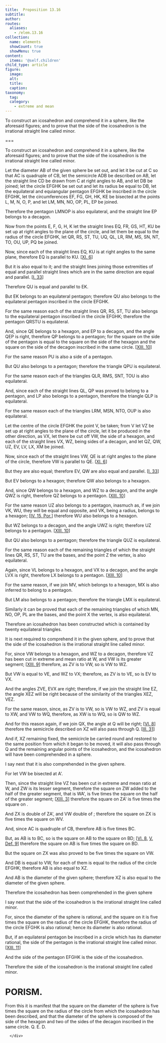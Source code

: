 ```yaml
---
title:  Proposition 13.16
subtitle: 
author:
routes:
  aliases:
    - /elem.13.16
collection:
  name: elements
  showCount: true
  showMenu: true
content:
  items: '@self.children'
child_type: article
figure:
  image:
  alt:
  title:
  caption:
taxonomy:
  tag:
  category:
    - extreme and mean
---
```


<p><hi rend="ital">To construct an icosahedron and comprehend it in a sphere</hi>, <hi rend="ital">like the aforesaid figures; and to prove that the side of the icosahedron is the irrational straight line called minor.</hi>
      </p>

===

<p><span class="ital">To construct an icosahedron and comprehend it in a sphere</span>, <span class="ital">like the aforesaid figures; and to prove that the side of the icosahedron is the irrational straight line called minor.</span>
      </p>

<p>Let the diameter <span class="ital">AB</span> of the given sphere be set out, and let it be cut at <span class="ital">C</span> so that <span class="ital">AC</span> is quadruple of <span class="ital">CB</span>, let the semicircle <span class="ital">ADB</span> be described on <span class="ital">AB</span>, let the straight line <span class="ital">CD</span> be drawn from <span class="ital">C</span> at right angles to <span class="ital">AB</span>, and let <span class="ital">DB</span> be joined;  let the circle <span class="ital">EFGHK</span> be set out and let its radius be equal to <span class="ital">DB</span>, let the equilateral and equiangular pentagon <span class="ital">EFGHK</span> be inscribed in the circle <span class="ital">EFGHK</span>, let the circumferences <span class="ital">EF</span>, <span class="ital">FG</span>, <span class="ital">GH</span>, <span class="ital">HK</span>, <span class="ital">KE</span> be bisected at the points <span class="ital">L</span>, <span class="ital">M</span>, <span class="ital">N</span>, <span class="ital">O</span>, <span class="ital">P</span>, and let <span class="ital">LM</span>, <span class="ital">MN</span>, <span class="ital">NO</span>, <span class="ital">OP</span>, <span class="ital">PL</span>, <span class="ital">EP</span> be joined. <pb n="482"/></p>

<p>Therefore the pentagon <span class="ital">LMNOP</span> is also equilateral, and the straight line <span class="ital">EP</span> belongs to a decagon. </p>

<p>Now from the points <span class="ital">E</span>, <span class="ital">F</span>, <span class="ital">G</span>, <span class="ital">H</span>, <span class="ital">K</span> let the straight lines <span class="ital">EQ</span>, <span class="ital">FR</span>, <span class="ital">GS</span>, <span class="ital">HT</span>, <span class="ital">KU</span> be set up at right angles to the plane of the circle, and let them be equal to the radius of the circle <span class="ital">EFGHK</span>, let <span class="ital">QR</span>, <span class="ital">RS</span>, <span class="ital">ST</span>, <span class="ital">TU</span>, <span class="ital">UQ</span>, <span class="ital">QL</span>, <span class="ital">LR</span>, <span class="ital">RM</span>, <span class="ital">MS</span>, <span class="ital">SN</span>, <span class="ital">NT</span>, <span class="ital">TO</span>, <span class="ital">OU</span>, <span class="ital">UP</span>, <span class="ital">PQ</span> be joined. </p>

<p>Now, since each of the straight lines <span class="ital">EQ</span>, <span class="ital">KU</span> is at right angles to the same plane, therefore <span class="ital">EQ</span> is parallel to <span class="ital">KU</span>. [<a href="/elem.11.6">XI. 6</a>] </p>

<p>But it is also equal to it; and the straight lines joining those extremities of equal and parallel straight lines which are in the same direction are equal and parallel. [<a href="/elem.1.33">I. 33</a>] </p>

<p>Therefore <span class="ital">QU</span> is equal and parallel to <span class="ital">EK</span>. </p>

<p>But <span class="ital">EK</span> belongs to an equilateral pentagon; therefore <span class="ital">QU</span> also belongs to the equilateral pentagon inscribed in the circle <span class="ital">EFGHK</span>. </p>

<p>For the same reason each of the straight lines <span class="ital">QR</span>, <span class="ital">RS</span>, <span class="ital">ST</span>, <span class="ital">TU</span> also belongs to the equilateral pentagon inscribed in the circle <span class="ital">EFGHK</span>; therefore the pentagon <span class="ital">QRSTU</span> is equilateral. </p>

<p>And, since <span class="ital">QE</span> belongs to a hexagon, and <span class="ital">EP</span> to a decagon, and the angle <span class="ital">QEP</span> is right, therefore <span class="ital">QP</span> belongs to a pentagon; for the square on the side of the pentagon is equal to the square on the side of the hexagon and the square on the side of the decagon inscribed in the same circle. [<a href="/elem.13.10">XIII. 10</a>] </p>

<p>For the same reason <span class="ital">PU</span> is also a side of a pentagon. </p>

<p>But <span class="ital">QU</span> also belongs to a pentagon; therefore the triangle <span class="ital">QPU</span> is equilateral. </p>

<p>For the same reason each of the triangles <span class="ital">QLR</span>, <span class="ital">RMS</span>, <span class="ital">SNT</span>, <span class="ital">TOU</span> is also equilateral. <pb n="483"/></p>

<p>And, since each of the straight lines <span class="ital">QL</span>, <span class="ital">QP</span> was proved to belong to a pentagon, and <span class="ital">LP</span> also belongs to a pentagon, therefore the triangle <span class="ital">QLP</span> is equilateral. </p>

<p>For the same reason each of the triangles <span class="ital">LRM</span>, <span class="ital">MSN</span>, <span class="ital">NTO</span>, <span class="ital">OUP</span> is also equilateral. </p>

<p>Let the centre of the circle <span class="ital">EFGHK</span> the point <span class="ital">V</span>, be taken; from <span class="ital">V</span> let <span class="ital">VZ</span> be set up at right angles to the plane of the circle, let it be produced in the other direction, as <span class="ital">VX</span>, let there be cut off <span class="ital">VW</span>, the side of a hexagon, and each of the straight lines <span class="ital">VX</span>, <span class="ital">WZ</span>, being sides of a decagon, and let <span class="ital">QZ</span>, <span class="ital">QW</span>, <span class="ital">UZ</span>, <span class="ital">EV</span>, <span class="ital">LV</span>, <span class="ital">LX</span>, <span class="ital">XM</span> be joined. </p>

<p>Now, since each of the straight lines <span class="ital">VW</span>, <span class="ital">QE</span> is at right angles to the plane of the circle, therefore <span class="ital">VW</span> is parallel to <span class="ital">QE</span>. [<a href="/elem.11.6">XI. 6</a>] </p>

<p>But they are also equal; therefore <span class="ital">EV</span>, <span class="ital">QW</span> are also equal and parallel. [<a href="/elem.1.33">I. 33</a>] </p>

<p>But <span class="ital">EV</span> belongs to a hexagon; therefore <span class="ital">QW</span> also belongs to a hexagon. </p>

<p>And, since <span class="ital">QW</span> belongs to a hexagon, and <span class="ital">WZ</span> to a decagon, and the angle <span class="ital">QWZ</span> is right, therefore <span class="ital">QZ</span> belongs to a pentagon. [<a href="/elem.13.10">XIII. 10</a>] </p>

<p>For the same reason <span class="ital">UZ</span> also belongs to a pentagon, inasmuch as, if we join <span class="ital">VK</span>, <span class="ital">WU</span>, they will be equal and opposite, and <span class="ital">VK</span>, being a radius, belongs to a hexagon; [<a href="/elem.4.15.p.1">IV. 15, Por.</a>] therefore <span class="ital">WU</span> also belongs to a hexagon. </p>

<p>But <span class="ital">WZ</span> belongs to a decagon, and the angle <span class="ital">UWZ</span> is right; therefore <span class="ital">UZ</span> belongs to a pentagon. [<a href="/elem.13.10">XIII. 10</a>] </p>

<p>But <span class="ital">QU</span> also belongs to a pentagon; therefore the triangle <span class="ital">QUZ</span> is equilateral. <pb n="484"/></p>

<p>For the same reason each of the remaining triangles of which the straight lines <span class="ital">QR</span>, <span class="ital">RS</span>, <span class="ital">ST</span>, <span class="ital">TU</span> are the bases, and the point <span class="ital">Z</span> the vertex, is also equilateral. </p>

<p>Again, since <span class="ital">VL</span> belongs to a hexagon, and <span class="ital">VX</span> to a decagon, and the angle <span class="ital">LVX</span> is right, therefore <span class="ital">LX</span> belongs to a pentagon. [<a href="/elem.13.10">XIII. 10</a>] </p>

<p>For the same reason, if we join <span class="ital">MV</span>, which belongs to a hexagon, <span class="ital">MX</span> is also inferred to belong to a pentagon. </p>

<p>But <span class="ital">LM</span> also belongs to a pentagon; therefore the triangle <span class="ital">LMX</span> is equilateral. </p>

<p>Similarly it can be proved that each of the remaining triangles of which <span class="ital">MN</span>, <span class="ital">NO</span>, <span class="ital">OP</span>, <span class="ital">PL</span> are the bases, and the point <span class="ital">X</span> the vertex, is also equilateral. </p>

<p>Therefore an icosahedron has been constructed which is contained by twenty equilateral triangles. </p>

<p>It is next required to comprehend it in the given sphere, and to prove that the side of the icosahedron is the irrational straight line called minor. </p>

<p>For, since <span class="ital">VW</span> belongs to a hexagon, and <span class="ital">WZ</span> to a decagon, therefore <span class="ital">VZ</span> has been cut in extreme and mean ratio at <span class="ital">W</span>, and <span class="ital">VW</span> is its greater segment; [<a href="/elem.13.9">XIII. 9</a>] therefore, as <span class="ital">ZV</span> is to <span class="ital">VW</span>, so is <span class="ital">VW</span> to <span class="ital">WZ</span>. </p>

<p>But <span class="ital">VW</span> is equal to <span class="ital">VE</span>, and <span class="ital">WZ</span> to <span class="ital">VX</span>; therefore, as <span class="ital">ZV</span> is to <span class="ital">VE</span>, so is <span class="ital">EV</span> to <span class="ital">VX</span>. </p>

<p>And the angles <span class="ital">ZVE</span>, <span class="ital">EVX</span> are right; therefore, if we join the straight line <span class="ital">EZ</span>, the angle <span class="ital">XEZ</span> will be right because of the similarity of the triangles <span class="ital">XEZ</span>, <span class="ital">VEZ</span>. </p>

<p>For the same reason, since, as <span class="ital">ZV</span> is to <span class="ital">VW</span>, so is <span class="ital">VW</span> to <span class="ital">WZ</span>, and <span class="ital">ZV</span> is equal to <span class="ital">XW</span>, and <span class="ital">VW</span> to <span class="ital">WQ</span>, therefore, as <span class="ital">XW</span> is to <span class="ital">WQ</span>, so is <span class="ital">QW</span> to <span class="ital">WZ</span>. <pb n="485"/></p>

<p>And for this reason again, if we join <span class="ital">QX</span>, the angle at <span class="ital">Q</span> will be right; [<a href="/elem.6.8">VI. 8</a>] therefore the semicircle described on <span class="ital">XZ</span> will also pass through <span class="ital">Q</span>. [<a href="/elem.3.31">III. 31</a>] </p>

<p>And if, <span class="ital">XZ</span> remaining fixed, the semicircle be carried round and restored to the same position from which it began to be moved, it will also pass through <span class="ital">Q</span> and the remaining angular points of the icosahedron, and the icosahedron will have been comprehended in a sphere. </p>

<p>I say next that it is also comprehended in the given sphere. </p>

<p>For let <span class="ital">VW</span> be bisected at <span class="ital">A'</span>. </p>

<p>Then, since the straight line <span class="ital">VZ</span> has been cut in extreme and mean ratio at <span class="ital">W</span>, and <span class="ital">ZW</span> is its lesser segment, therefore the square on <span class="ital">ZW</span> added to the half of the greater segment, that is <span class="ital">WA'</span>, is five times the square on the half of the greater segment; [<a href="/elem.13.3">XIII. 3</a>] therefore the square on <span class="ital">ZA'</span> is five times the square on . </p>

<p>And <span class="ital">ZX</span> is double of <span class="ital">ZA'</span>, and <span class="ital">VW</span> double of ; therefore the square on <span class="ital">ZX</span> is five times the square on <span class="ital">WV</span>. </p>

<p>And, since <span class="ital">AC</span> is quadruple of <span class="ital">CB</span>, therefore <span class="ital">AB</span> is five times <span class="ital">BC</span>. </p>

<p>But, as <span class="ital">AB</span> is to <span class="ital">BC</span>, so is the square on <span class="ital">AB</span> to the square on <span class="ital">BD</span>; [<a href="/elem.6.8">VI. 8</a>, <a href="/elem.5.def.9">V. Def. 9</a>] therefore the square on <span class="ital">AB</span> is five times the square on <span class="ital">BD</span>. </p>

<p>But the square on <span class="ital">ZX</span> was also proved to be five times the square on <span class="ital">VW</span>. </p>

<p>And <span class="ital">DB</span> is equal to <span class="ital">VW</span>, for each of them is equal to the radius of the circle <span class="ital">EFGHK</span>; therefore <span class="ital">AB</span> is also equal to <span class="ital">XZ</span>. </p>

<p>And <span class="ital">AB</span> is the diameter of the given sphere; therefore <span class="ital">XZ</span> is also equal to the diameter of the given sphere. </p>

<p>Therefore the icosahedron has been comprehended in the given sphere <pb n="486"/></p>

<p>I say next that the side of the icosahedron is the irrational straight line called minor. </p>

<p>For, since the diameter of the sphere is rational, and the square on it is five times the square on the radius of the circle <span class="ital">EFGHK</span>, therefore the radius of the circle <span class="ital">EFGHK</span> is also rational; hence its diameter is also rational. </p>

<p>But, if an equilateral pentagon be inscribed in a circle which has its diameter rational, the side of the pentagon is the irrational straight line called minor. [<a href="/elem.13.11">XIII. 11</a>] </p>

<p>And the side of the pentagon <span class="ital">EFGHK</span> is the side of the icosahedron. </p>

<p>Therefore the side of the icosahedron is the irrational straight line called minor. </p>
<div id="elem.13.16.p.1" class="porism">
       <h1>PORISM.</h1>
       
<p>From this it is manifest that the square on the diameter of the sphere is five times the square on the radius of the circle from which the icosahedron has been described, and that the diameter of the sphere is composed of the side of the hexagon and two of the sides of the decagon inscribed in the same circle. Q. E. D.</p>

      </div>
